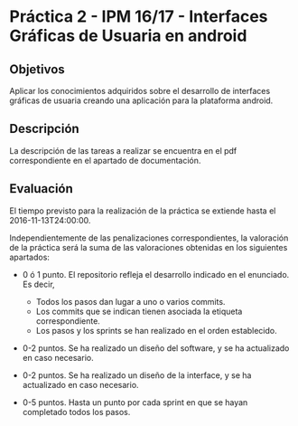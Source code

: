 # Práctica 2 - IPM 16/17 - Interfaces Gráficas de Usuaria en android


## Objetivos

Aplicar los conocimientos adquiridos sobre el desarrollo de
interfaces gráficas de usuaria creando una aplicación para la
plataforma android.


## Descripción

La descripción de las tareas a realizar se encuentra en el pdf
correspondiente en el apartado de documentación.


## Evaluación

El tiempo previsto para la realización de la práctica se extiende hasta
el 2016-11-13T24:00:00.

Independientemente de las penalizaciones correspondientes, la valoración
de la práctica será la suma de las valoraciones obtenidas en los siguientes
apartados:

* 0 ó 1 punto. El repositorio refleja el desarrollo indicado en el enunciado.  
  Es decir,
    - Todos los pasos dan lugar a uno o varios commits.
    - Los commits que se indican tienen asociada la etiqueta correspondiente.
    - Los pasos y los sprints se han realizado en el orden establecido.

* 0-2 puntos. Se ha realizado un diseño del software, y se ha actualizado en
  caso necesario.

* 0-2 puntos. Se ha realizado un diseño de la interface, y se ha actualizado
  en caso necesario.

* 0-5 puntos. Hasta un punto por cada sprint en que se hayan completado todos
  los pasos.

